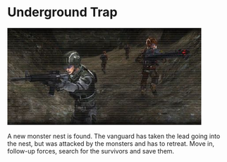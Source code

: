 # Underground Trap

![Underground Trap](../images/missions_thumbnails/M056.jpg)

A new monster nest is found. The vanguard has taken the lead going into the nest, but was attacked by the monsters and has to retreat. Move in, follow-up forces, search for the survivors and save them.
